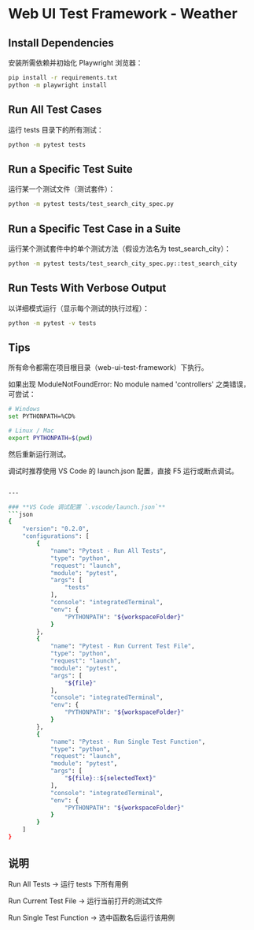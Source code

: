 # Web UI Test Framework - Weather

## Install Dependencies
安装所需依赖并初始化 Playwright 浏览器：
```bash
pip install -r requirements.txt
python -m playwright install
```

## Run All Test Cases
运行 tests 目录下的所有测试：
```bash
python -m pytest tests
```

## Run a Specific Test Suite
运行某一个测试文件（测试套件）：
```bash
python -m pytest tests/test_search_city_spec.py
```

## Run a Specific Test Case in a Suite
运行某个测试套件中的单个测试方法（假设方法名为 test_search_city）：
```bash
python -m pytest tests/test_search_city_spec.py::test_search_city
```

## Run Tests With Verbose Output
以详细模式运行（显示每个测试的执行过程）：
```bash
python -m pytest -v tests
```

## Tips
所有命令都需在项目根目录（web-ui-test-framework）下执行。

如果出现 ModuleNotFoundError: No module named 'controllers' 之类错误，可尝试：
```bash
# Windows
set PYTHONPATH=%CD%

# Linux / Mac
export PYTHONPATH=$(pwd)
```
然后重新运行测试。

调试时推荐使用 VS Code 的 launch.json 配置，直接 F5 运行或断点调试。
```bash

---

### **VS Code 调试配置 `.vscode/launch.json`**
```json
{
    "version": "0.2.0",
    "configurations": [
        {
            "name": "Pytest - Run All Tests",
            "type": "python",
            "request": "launch",
            "module": "pytest",
            "args": [
                "tests"
            ],
            "console": "integratedTerminal",
            "env": {
                "PYTHONPATH": "${workspaceFolder}"
            }
        },
        {
            "name": "Pytest - Run Current Test File",
            "type": "python",
            "request": "launch",
            "module": "pytest",
            "args": [
                "${file}"
            ],
            "console": "integratedTerminal",
            "env": {
                "PYTHONPATH": "${workspaceFolder}"
            }
        },
        {
            "name": "Pytest - Run Single Test Function",
            "type": "python",
            "request": "launch",
            "module": "pytest",
            "args": [
                "${file}::${selectedText}"
            ],
            "console": "integratedTerminal",
            "env": {
                "PYTHONPATH": "${workspaceFolder}"
            }
        }
    ]
}
```

## 说明

Run All Tests → 运行 tests 下所有用例

Run Current Test File → 运行当前打开的测试文件

Run Single Test Function → 选中函数名后运行该用例